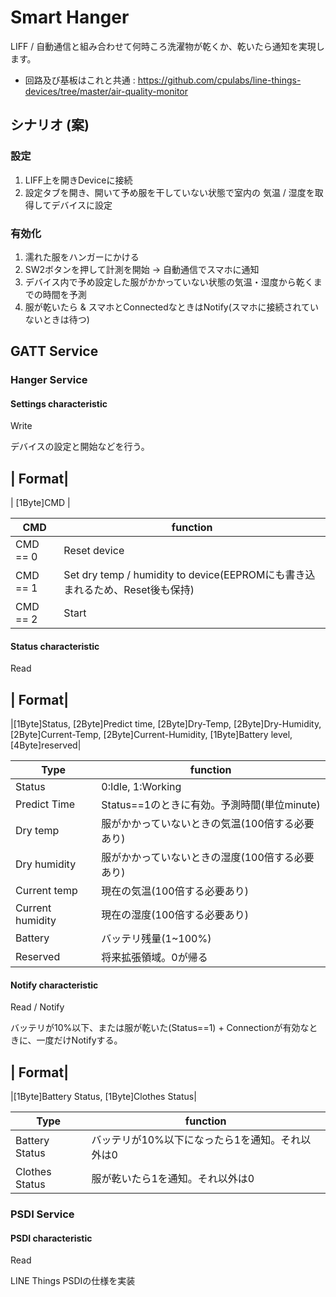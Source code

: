 # Smart Hanger
LIFF / 自動通信と組み合わせて何時ころ洗濯物が乾くか、乾いたら通知を実現します。

- 回路及び基板はこれと共通 : https://github.com/cpulabs/line-things-devices/tree/master/air-quality-monitor


## シナリオ (案)
### 設定
1. LIFF上を開きDeviceに接続
2. 設定タブを開き、開いて予め服を干していない状態で室内の 気温 / 湿度を取得してデバイスに設定

### 有効化
1. 濡れた服をハンガーにかける
2. SW2ボタンを押して計測を開始 -> 自動通信でスマホに通知
3. デバイス内で予め設定した服がかかっていない状態の気温・湿度から乾くまでの時間を予測
4. 服が乾いたら & スマホとConnectedなときはNotify(スマホに接続されていないときは待つ)



## GATT Service

### Hanger Service

#### Settings characteristic
Write


デバイスの設定と開始などを行う。

| Format|
----
| [1Byte]CMD |


| CMD | function |
----|----
|CMD == 0|Reset device|
|CMD == 1|Set dry temp / humidity to device(EEPROMにも書き込まれるため、Reset後も保持)|
|CMD == 2|Start|


#### Status characteristic
Read

| Format|
----
|[1Byte]Status, [2Byte]Predict time, [2Byte]Dry-Temp, [2Byte]Dry-Humidity, [2Byte]Current-Temp, [2Byte]Current-Humidity, [1Byte]Battery level, [4Byte]reserved|

| Type | function |
----|----
|Status|0:Idle, 1:Working|
|Predict Time|Status==1のときに有効。予測時間(単位minute)|
|Dry temp|服がかかっていないときの気温(100倍する必要あり)|
|Dry humidity|服がかかっていないときの湿度(100倍する必要あり)|
|Current temp|現在の気温(100倍する必要あり)|
|Current humidity|現在の湿度(100倍する必要あり)|
|Battery|バッテリ残量(1~100%)|
|Reserved|将来拡張領域。0が帰る|



#### Notify characteristic
Read / Notify

バッテリが10%以下、または服が乾いた(Status==1) + Connectionが有効なときに、一度だけNotifyする。

| Format|
----
|[1Byte]Battery Status, [1Byte]Clothes Status|

| Type | function |
----|----
|Battery Status|バッテリが10%以下になったら1を通知。それ以外は0|
|Clothes Status|服が乾いたら1を通知。それ以外は0|


### PSDI Service
#### PSDI characteristic
Read

LINE Things PSDIの仕様を実装
